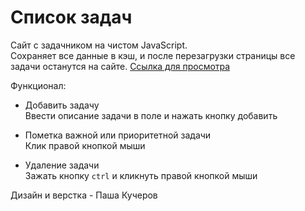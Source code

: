 # Список задач

Сайт с задачником на чистом JavaScript. <br>
Сохраняет все данные в кэш, и после перезагрузки страницы все задачи останутся на сайте.
[Ссылка для просмотра](https://devkucherov.github.io/todo_list/)

Функционал:
* Добавить задачу <br>
Ввести описание задачи в поле и нажать кнопку добавить

* Пометка важной или приоритетной задачи <br>
Клик правой кнопкой мыши
 
* Удаление задачи <br>
Зажать кнопку `ctrl`  и кликнуть правой кнопкой мыши

Дизайн и верстка - Паша Кучеров

